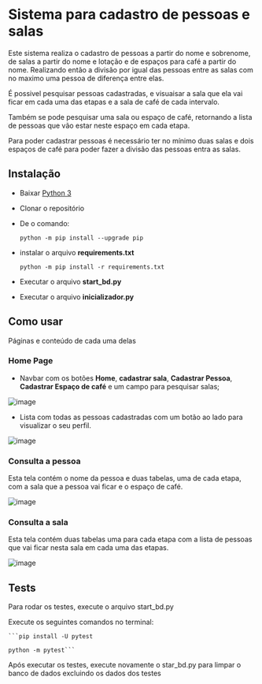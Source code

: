 # Sistema para cadastro de pessoas e salas

Este sistema realiza o cadastro de pessoas a partir do nome e sobrenome,
de salas a partir do nome e lotação e de espaços para café a partir do 
nome. Realizando então a divisão por igual das pessoas entre as salas 
com no maximo uma pessoa de diferença entre elas.

É possivel pesquisar pessoas cadastradas, e visuaisar a sala que ela vai
ficar em cada uma das etapas e a sala de café de cada intervalo.

Também se pode pesquisar uma sala ou espaço de café, retornando a lista
de pessoas que vão estar neste espaço em cada etapa.

Para poder cadastrar pessoas é necessário ter no mínimo duas salas e dois
espaços de café para poder fazer a divisão das pessoas entra as salas.

## Instalação

- Baixar [Python 3](https://www.python.org/downloads/)
- Clonar o repositório
- De o comando:

    ```python -m pip install --upgrade pip```
- instalar o arquivo **requirements.txt**

    ```python -m pip install -r requirements.txt```
- Executar o arquivo **start_bd.py**
- Executar o arquivo **inicializador.py**

## Como usar

Páginas e conteúdo de cada uma delas

### Home Page

- Navbar com os botões **Home**, **cadastrar sala**, **Cadastrar Pessoa**, **Cadastrar Espaço de café** e um campo para pesquisar salas;

![image](https://user-images.githubusercontent.com/54282964/109391697-2486c780-78f7-11eb-8b09-dc20eec217c7.png)

- Lista com todas as pessoas cadastradas com um botão ao lado para visualizar
o seu perfil.

![image](https://user-images.githubusercontent.com/54282964/109391445-df15ca80-78f5-11eb-9dcf-576f1e33cc06.png)

### Consulta a pessoa

Esta tela contém o nome da pessoa e duas tabelas, uma de cada etapa,
com a sala que a pessoa vai ficar e o espaço de café.

![image](https://user-images.githubusercontent.com/54282964/109391530-4fbce700-78f6-11eb-8781-8913bb23cc40.png)

### Consulta a sala

Esta tela contém duas tabelas uma para cada etapa com a lista de pessoas
que vai ficar nesta sala em cada uma das etapas.

![image](https://user-images.githubusercontent.com/54282964/109391551-6ebb7900-78f6-11eb-8498-45484d49f707.png)

## Tests

Para rodar os testes, execute o arquivo start_bd.py

Execute os seguintes comandos no terminal:
   
    ```pip install -U pytest
    
    python -m pytest```
    
Após executar os testes, execute novamente o star_bd.py para limpar o 
banco de dados excluindo os dados dos testes
